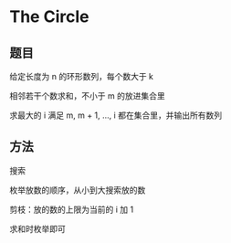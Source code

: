 # The Circle

## 题目

给定长度为 n 的环形数列，每个数大于 k

相邻若干个数求和，不小于 m 的放进集合里

求最大的 i 满足 m, m + 1, ..., i 都在集合里，并输出所有数列


## 方法

搜索

枚举放数的顺序，从小到大搜索放的数

剪枝：放的数的上限为当前的 i 加 1

求和时枚举即可
